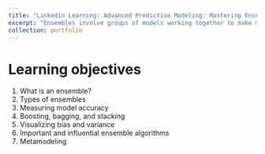 ```yaml
---
title: "Linkedin Learning: Advanced Predictive Modeling: Mastering Ensembles and Metamodeling"
excerpt: "Ensembles involve groups of models working together to make more accurate predictions. When creating complete deployed solutions, data scientists may also leverage passing data from one model to another or using models in combination—also known as metamodeling. These techniques are dominant among winners of modeling competitions like Kaggle as well as leading data science teams around the world. In this advanced course, you can learn how to add ensembles and metamodeling to your toolset. Instructor Keith McCormick provides a conceptual introduction that can be applied in any program: R, Python, SPSS, or SAS. He introduces the most essential ensemble algorithms and explains the basics of metamodeling. Plus, review two case studies that show how to combine supervised and unsupervised ensembles and how to route subpopulations of data to different models in a metamodeling scenario.<br/><img src='/images/CertificateOfCompletion_Advanced_Predictive_Modeling_800x600.png'>"
collection: portfolio
---
```


Learning objectives
===
1. What is an ensemble?
2. Types of ensembles
3. Measuring model accuracy
4. Boosting, bagging, and stacking
5. Visualizing bias and variance
6. Important and influential ensemble algorithms
7. Metamodeling
